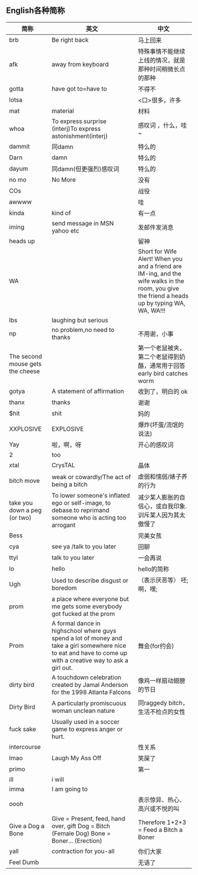 ## English各种简称  
简称|英文|中文
--|--|--|
brb|Be right back|马上回来
afk|away from keyboard|特殊事情不能继续上线的情况，就是那种时间稍微长点的那种
gotta|have got to=have to|不得不
lotsa||<口>很多，许多  
mat|material|材料
whoa|To express surprise (interj)To express astonishment(interj) |感叹词 ，什么，哇~
dammit|同damn|特么的
Darn|damn|特么的
dayum|同damn(但更强烈)感叹词|特么的
no mo|No More|没有
COs|| 战役
awwww||哇
kinda|kind of|有一点
iming|send message in MSN yahoo etc|发邮件发消息
heads up||留神
WA ||Short for Wife Alert! When you and a friend are IM-ing, and the wife walks in the room, you give the friend a heads up by typing WA, WA, WA!!!
lbs|laughing but serious|
np|no problem,no need to thanks|不用谢，小事
The second mouse gets the cheese||第一个老鼠被夹，第二个老鼠得到奶酪，通常用于回答early bird catches worm
gotya|A statement of affirmation|收到了，明白的 ok
thanx|thanks|谢谢
$hit|shit|妈的
XXPLOSIVE|EXPLOSIVE|爆炸(坏蛋/流氓的说法)
Yay|啦，啊，呀|开心的感叹词
2|too|
xtal|CrysTAL|晶体
bitch move| weak or cowardly/The act of being a bitch|虚弱和懦弱/婊子养的行为
take you down a peg (or two)|To lower someone's inflated ego or self-image, to debase.to reprimand someone who is acting too arrogant|减少某人膨胀的自信心，或自我印象.训斥某人因为其太傲慢了
Bess||完美女孩
cya|see ya /talk to you later|回聊
ttyl|talk to you later|一会再说
lo|hello|hello的简称
Ugh|Used to describe disgust or boredom|（表示厌恶等） 呸; 啊，嘿;
prom|a place where everyone but me gets some everybody got fucked at the prom|
Prom|A formal dance in highschool where guys spend a lot of money and take a girl somewhere nice to eat and have to come up with a creative way to ask a girl out. |舞会(for约会)
dirty bird|A touchdown celebration created by Jamal Anderson for the 1998 Atlanta Falcons|像鸡一样扇动翅膀的节日
Dirty Bird| A particularly promiscuous woman unclean nature |同raggedy bitch，生活不检点的女性
fuck sake|Usually used in a soccer game to express anger or hurt.
intercourse||性关系
Imao|Laugh My Ass Off|笑屎了
primo||第一
ill|i will|
imma|I am going to
oooh||表示惊异、热心、高兴或不悦的叫
Give a Dog a Bone|Give = Present, feed, hand over, gift Dog = Bitch (Female Dog) Bone = Boner... (Erection)|Therefore 1+2+3 = Feed a Bitch a Boner
yall|contraction for you-all|你们大家
Feel Dumb||无语了